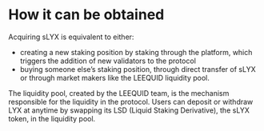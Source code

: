# How it can be obtained

Acquiring sLYX is equivalent to either:

* creating a new staking position by staking through the platform, which triggers the addition of new validators to the protocol
* buying someone else’s staking position, through direct transfer of sLYX or through market makers like the LEEQUID liquidity pool.

The liquidity pool, created by the LEEQUID team, is the mechanism responsible for the liquidity in the protocol. Users can deposit or withdraw LYX at anytime by swapping its LSD (Liquid Staking Derivative), the sLYX token, in the liquidity pool.
